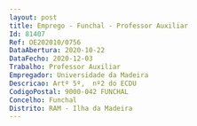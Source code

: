 ```yaml
--- 
layout: post
title: Emprego - Funchal - Professor Auxiliar
Id: 81407
Ref: OE202010/0756
DataAbertura: 2020-10-22
DataFecho: 2020-12-03
Trabalho: Professor Auxiliar
Empregador: Universidade da Madeira
Descricao: Artº 5º,  nº2 do ECDU
CodigoPostal: 9000-042 FUNCHAL
Concelho: Funchal
Distrito: RAM - Ilha da Madeira
--- 
```

